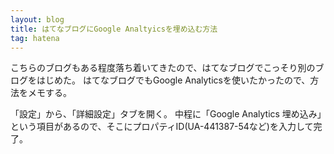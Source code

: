 ```yaml
---
layout: blog
title: はてなブログにGoogle Analtyicsを埋め込む方法
tag: hatena
---
```




こちらのブログもある程度落ち着いてきたので、はてなブログでこっそり別のブログをはじめた。
はてなブログでもGoogle Analyticsを使いたかったので、方法をメモする。

「設定」から、「詳細設定」タブを開く。
中程に「Google Analytics 埋め込み」という項目があるので、そこにプロパティID(UA-441387-54など)を入力して完了。
